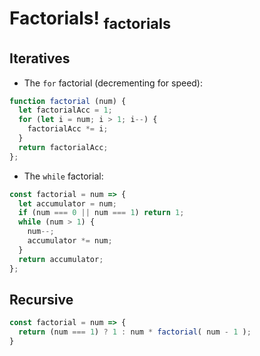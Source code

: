 # Factorials! <sub>factorials</sub>

## Iteratives

- The `for` factorial (decrementing for speed):

```js
function factorial (num) {
  let factorialAcc = 1;
  for (let i = num; i > 1; i--) {
    factorialAcc *= i;
  }
  return factorialAcc;
};
```


- The `while` factorial:

```js
const factorial = num => {
  let accumulator = num;
  if (num === 0 || num === 1) return 1;
  while (num > 1) {
    num--;
    accumulator *= num;
  }
  return accumulator;
};
```

## Recursive

```js
const factorial = num => {
  return (num === 1) ? 1 : num * factorial( num - 1 );
}
```
